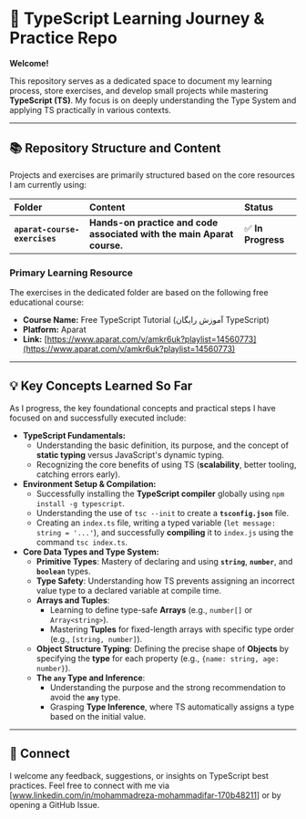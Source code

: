 # 🚀 TypeScript Learning Journey & Practice Repo

**Welcome!**

This repository serves as a dedicated space to document my learning process, store exercises, and develop small projects while mastering **TypeScript (TS)**. My focus is on deeply understanding the Type System and applying TS practically in various contexts.

---

## 📚 Repository Structure and Content

Projects and exercises are primarily structured based on the core resources I am currently using:

| Folder | Content | Status |
| :--- | :--- | :--- |
| **`aparat-course-exercises`** | **Hands-on practice and code associated with the main Aparat course.** | ✅ **In Progress** |

### **Primary Learning Resource**

The exercises in the dedicated folder are based on the following free educational course:

* **Course Name:** Free TypeScript Tutorial (آموزش رایگان TypeScript)
* **Platform:** Aparat
* **Link:** [https://www.aparat.com/v/amkr6uk?playlist=14560773](https://www.aparat.com/v/amkr6uk?playlist=14560773)

---

## 💡 Key Concepts Learned So Far

As I progress, the key foundational concepts and practical steps I have focused on and successfully executed include:

* **TypeScript Fundamentals:**
    * Understanding the basic definition, its purpose, and the concept of **static typing** versus JavaScript's dynamic typing.
    * Recognizing the core benefits of using TS (**scalability**, better tooling, catching errors early).
* **Environment Setup & Compilation:**
    * Successfully installing the **TypeScript compiler** globally using `npm install -g typescript`.
    * Understanding the use of `tsc --init` to create a **`tsconfig.json`** file.
    * Creating an `index.ts` file, writing a typed variable (`let message: string = '...'`), and successfully **compiling** it to `index.js` using the command `tsc index.ts`.
* **Core Data Types and Type System:**
    * **Primitive Types**: Mastery of declaring and using **`string`**, **`number`**, and **`boolean`** types.
    * **Type Safety**: Understanding how TS prevents assigning an incorrect value type to a declared variable at compile time.
    * **Arrays and Tuples**:
        * Learning to define type-safe **Arrays** (e.g., `number[]` or `Array<string>`).
        * Mastering **Tuples** for fixed-length arrays with specific type order (e.g., `[string, number]`).
    * **Object Structure Typing**: Defining the precise shape of **Objects** by specifying the **type** for each property (e.g., `{name: string, age: number}`).
    * **The `any` Type and Inference**:
        * Understanding the purpose and the strong recommendation to avoid the **`any`** type.
        * Grasping **Type Inference**, where TS automatically assigns a type based on the initial value.


---

## 🤝 Connect

I welcome any feedback, suggestions, or insights on TypeScript best practices. Feel free to connect with me via [www.linkedin.com/in/mohammadreza-mohammadifar-170b48211] or by opening a GitHub Issue.
